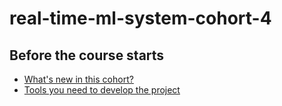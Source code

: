 # real-time-ml-system-cohort-4

## Before the course starts
- [What's new in this cohort?](https://www.realworldml.net/products/building-a-real-time-ml-system-together-cohort-4/categories/2157289689/posts/2186077943)
- [Tools you need to develop the project](lessons/00_tooling.md)
